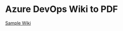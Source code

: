# Azure DevOps Wiki to PDF

[Sample Wiki](https://nuits.visualstudio.com/Azure-DevOps-Wiki-to-PDF-Sample-Site/_wiki/wikis)
